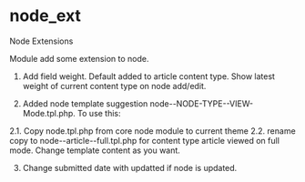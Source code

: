 node_ext
========

Node Extensions

Module add some extension to node.

1. Add field weight. Default added to article content type. Show latest weight
of current content type on node add/edit.

2. Added node template suggestion node--NODE-TYPE--VIEW-Mode.tpl.php. To use
this:

  2.1. Copy node.tpl.php from core node module to current theme
  2.2. rename copy to node--article--full.tpl.php for content type article
  viewed on full mode. Change template content as you want.

3. Change submitted date with updatted if node is updated. 
